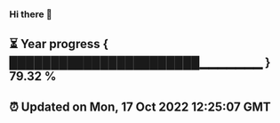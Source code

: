 ### Hi there 👋
⏳ Year progress { ███████████████████████▁▁▁▁▁▁▁ } 79.32 %
---
⏰ Updated on Mon, 17 Oct 2022 12:25:07 GMT
---
